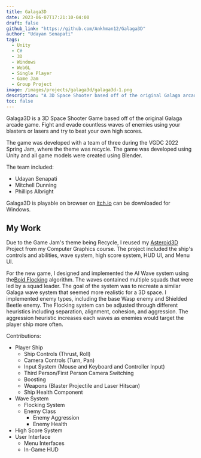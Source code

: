 ```yaml
---
title: Galaga3D
date: 2023-06-07T17:21:10-04:00
draft: false
github_link: "https://github.com/Ankhman12/Galaga3D"
author: "Udayan Senapati"
tags:
  - Unity
  - C#
  - 3D
  - Windows
  - WebGL
  - Single Player
  - Game Jam
  - Group Project
image: /images/projects/galaga3d/galaga3d-1.png
description: "A 3D Space Shooter based off of the original Galaga arcade game. "
toc: false
---
```


Galaga3D is a 3D Space Shooter Game based off of the original Galaga arcade game. Fight and evade countless waves of enemies using your blasters or lasers and try to beat your own high scores. 

The game was developed with a team of three during the VGDC 2022 Spring Jam, where the theme was recycle. The game was developed using Unity and all game models were created using Blender. 

The team included:
- Udayan Senapati
- Mitchell Dunning
- Phillips Albright

Galaga3D is playable on browser on [itch.io](https://phillips-albright.itch.io/galaga3d) can be downloaded for Windows.

## My Work
Due to the Game Jam's theme being Recycle, I reused my [Asteroid3D](https://chonibi.itch.io/asteroids-3d) Project from my Computer Graphics course. The project included the ship's controls and abilities, wave system, high score system, HUD UI, and Menu UI. 

For the new game, I designed and implemented the AI Wave system using the[Boid Flocking](https://www.red3d.com/cwr/boids/) algorithm. The waves contained multiple squads that were led by a squad leader. The goal of the system was to recreate a similar Galaga wave system that seemed more realistic for a 3D space. I implemented enemy types, including the base Wasp enemy and Shielded Beetle enemy. The Flocking system can be adjusted through different heuristics including separation, alignment, cohesion, and aggression. The aggression heuristic increases each waves as enemies would target the player ship more often. 

Contributions:
- Player Ship
  - Ship Controls (Thrust, Roll)
  - Camera Controls (Turn, Pan)
  - Input System (Mouse and Keyboard and Controller Input)
  - Third Person/First Person Camera Switching
  - Boosting
  - Weapons (Blaster Projectile and Laser Hitscan)
  - Ship Health Component
- Wave System
  - Flocking System
  - Enemy Class
    - Enemy Aggression
    - Enemy Health
- High Score System
- User Interface
  - Menu Interfaces
  - In-Game HUD